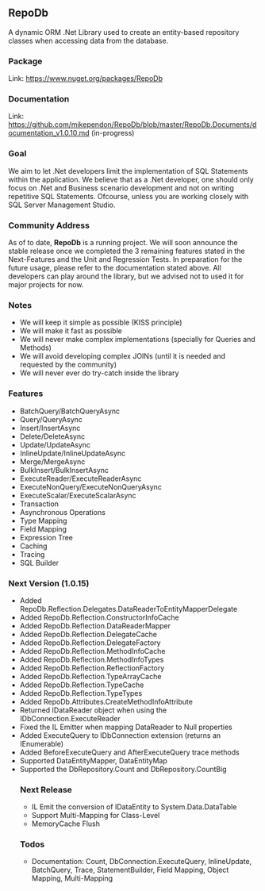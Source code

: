 ## RepoDb

A dynamic ORM .Net Library used to create an entity-based repository classes when accessing data from the database.

### Package
Link: https://www.nuget.org/packages/RepoDb

### Documentation
Link: https://github.com/mikependon/RepoDb/blob/master/RepoDb.Documents/documentation_v1.0.10.md (in-progress)

### Goal

We aim to let .Net developers limit the implementation of SQL Statements within the application. We believe that as a .Net developer, one should only focus on .Net and Business scenario development and not on writing repetitive SQL Statements. Ofcourse, unless you are working closely with SQL Server Management Studio.

### Community Address

As of to date, **RepoDb** is a running project. We will soon announce the stable release once we completed the 3 remaining features stated in the Next-Features and the Unit and Regression Tests. In preparation for the future usage, please refer to the documentation stated above. All developers can play around the library, but we advised not to used it for major projects for now.

### Notes

 - We will keep it simple as possible (KISS principle)
 - We will make it fast as possible
 - We will never make complex implementations (specially for Queries and Methods)
 - We will avoid developing complex JOINs (until it is needed and requested by the community)
 - We will never ever do try-catch inside the library

### Features

 - BatchQuery/BatchQueryAsync
 - Query/QueryAsync
 - Insert/InsertAsync
 - Delete/DeleteAsync
 - Update/UpdateAsync
 - InlineUpdate/InlineUpdateAsync
 - Merge/MergeAsync
 - BulkInsert/BulkInsertAsync
 - ExecuteReader/ExecuteReaderAsync
 - ExecuteNonQuery/ExecuteNonQueryAsync
 - ExecuteScalar/ExecuteScalarAsync
 - Transaction
 - Asynchronous Operations
 - Type Mapping
 - Field Mapping
 - Expression Tree
 - Caching
 - Tracing
 - SQL Builder

### Next Version (1.0.15)

 - Added RepoDb.Reflection.Delegates.DataReaderToEntityMapperDelegate
 - Added RepoDb.Reflection.ConstructorInfoCache
 - Added RepoDb.Reflection.DataReaderMapper
 - Added RepoDb.Reflection.DelegateCache
 - Added RepoDb.Reflection.DelegateFactory
 - Added RepoDb.Reflection.MethodInfoCache
 - Added RepoDb.Reflection.MethodInfoTypes
 - Added RepoDb.Reflection.ReflectionFactory
 - Added RepoDb.Reflection.TypeArrayCache
 - Added RepoDb.Reflection.TypeCache
 - Added RepoDb.Reflection.TypeTypes
 - Added RepoDb.Attributes.CreateMethodInfoAttribute
 - Returned IDataReader object when using the IDbConnection.ExecuteReader
 - Fixed the IL Emitter when mapping DataReader to Null properties
 - Added ExecuteQuery to IDbConnection extension (returns an IEnumerable<object>)
 - Added BeforeExecuteQuery and AfterExecuteQuery trace methods
 - Supported DataEntityMapper, DataEntityMap
 - Supported the DbRepository.Count and DbRepository.CountBig

### Next Release

 - IL Emit the conversion of IDataEntity to System.Data.DataTable
 - Support Multi-Mapping for Class-Level
 - MemoryCache Flush
 
### Todos

 - Documentation: Count, DbConnection.ExecuteQuery, InlineUpdate, BatchQuery, Trace, StatementBuilder, Field Mapping, Object Mapping, Multi-Mapping
